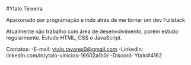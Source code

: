 #Ytalo Teixeira

Apaixonado por programação e indo atrás de me tornar um dev Fullstack

Atualmente não trabalho com área de desenvolvimento, porém estudo regularmente.
Estudo HTML, CSS e JavaScript.

Contatos:
-E-mail: ytalo.tavares0@gmail.com
-LinkedIn: linkedin.com/in/ytalo-vinicios-16602a1b0/
-Discord: Ytalo#4162
